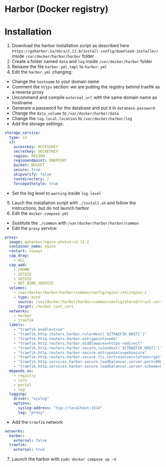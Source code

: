 # Harbor (Docker registry)

# Installation
1. Download the harbor installation script as described here `https://goharbor.io/docs/2.12.0/install-config/download-installer/` inside `/var/docker/harbor/harbor` folder
2. Create a folder named `data` and `log` inside `/var/docker/harbor` folder
3. Rename the file `harbor.yml.tmpl` to `harbor.yml`
4. Edit the `harbor.yml` changing:

- Change the `hostname` to your domain name
- Comment the `https` section: we are putting the registry behind traefik as a reverse proxy
- Uncommend and compile `external_url` with the same domain name as hostname
- Generare a password for the database and put it in `database.password`
- Change the `data_volume` to `/var/docker/harbor/data` 
- Change the `log.local.location` to `/var/docker/harbor/log` 
- Add the storage settings:
```yaml
storage_service:
  type: s3
  s3:
    accesskey: ACCESSKEY
    secretkey: SECRETKEY
    region: REGION
    regionendpoint: ENDPOINT
    bucket: BUCKET
    secure: true
    skipverify: false
    rootdirectory: /
    forcepathstyle: true
```
- Set the log level to `warning` inside `log.level`

5. Lauch the installation script with `./install.sh` and follow the instructions, but do not launch harbor
6. Edit the `docker-compose.yml` 

- Sustitute the `./common` with `/var/docker/harbor/harbor/common`
- Edit the `proxy` service:
```yaml
proxy:
  image: goharbor/nginx-photon:v2.12.2
  container_name: nginx
  restart: always
  cap_drop:
    - ALL
  cap_add:
    - CHOWN
    - SETGID
    - SETUID
    - NET_BIND_SERVICE
  volumes:
    - /var/docker/harbor/harbor/common/config/nginx:/etc/nginx:z
    - type: bind
      source: /var/docker/harbor/harbor/common/config/shared/trust-certificates
      target: /harbor_cust_cert
  networks:
    - harbor
    - traefik
  labels:
    - "traefik.enable=true"
    - "traefik.http.routers.harbor.rule=Host(`${TRAEFIK_HOST}`)"
    - "traefik.http.routers.harbor.entrypoints=web"
    - "traefik.http.routers.harbor.middlewares=https-redirect"
    - "traefik.http.routers.harbor-secure.rule=Host(`${TRAEFIK_HOST}`)"
    - "traefik.http.routers.harbor-secure.entrypoints=websecure"
    - "traefik.http.routers.harbor-secure.tls.certresolver=letsencrypt"
    - "traefik.http.services.harbor-secure.loadbalancer.server.port=8080"
    - "traefik.http.services.harbor-secure.loadbalancer.server.scheme=http"
  depends_on:
    - registry
    - core
    - portal
    - log
  logging:
    driver: "syslog"
    options:
      syslog-address: "tcp://localhost:1514"
      tag: "proxy"
```
- Add the `traefik` network
```yaml
networks:
  harbor:
    external: false
  traefik:
    external: true
```

7. Launch the harbor with `sudo docker compose up -d`
